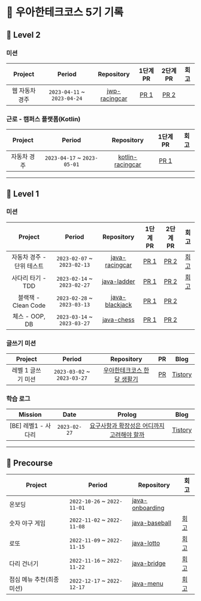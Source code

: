 # 🥭 우아한테크코스 5기 기록

## 🌳 Level 2

### 미션

| Project | Period | Repository | 1단계 PR | 2단계 PR | 회고 |
|:-----:|:-----:|:---:|:---:|:---:|:---:|
|웹 자동차 경주|`2023-04-11` ~ `2023-04-24`|[jwp-racingcar](https://github.com/woowacourse/jwp-racingcar/tree/go-jaecheol)|[PR 1](https://github.com/woowacourse/jwp-racingcar/pull/51)|[PR 2](https://github.com/woowacourse/jwp-racingcar/pull/201)|

### 근로 - 캠퍼스 플랫폼(Kotlin)

| Project | Period | Repository | 1단계 PR | 회고 |
|:-----:|:-----:|:---:|:---:|:---:|
|자동차 경주|`2023-04-17` ~ `2023-05-01`|[kotlin-racingcar](https://github.com/woowacourse/kotlin-racingcar)|[PR 1](https://github.com/woowacourse/kotlin-racingcar/pull/84)||

---

## 🌱 Level 1

### 미션

| Project | Period | Repository | 1단계 PR | 2단계 PR | 회고 |
|:-----:|:-----:|:---:|:---:|:---:|:---:|
|자동차 경주 - 단위 테스트|`2023-02-07` ~ `2023-02-13`|[java-racingcar](https://github.com/woowacourse/java-racingcar/tree/go-jaecheol)|[PR 1](https://github.com/woowacourse/java-racingcar/pull/520)|[PR 2](https://github.com/woowacourse/java-racingcar/pull/634) | [회고](https://jfelog.tistory.com/21)  
|사다리 타기 - TDD|`2023-02-14` ~ `2023-02-27`|[java-ladder](https://github.com/woowacourse/java-ladder/tree/go-jaecheol)|[PR 1](https://github.com/woowacourse/java-ladder/pull/129)|[PR 2](https://github.com/woowacourse/java-ladder/pull/246) | [회고](https://jfelog.tistory.com/22)
|블랙잭 - Clean Code|`2023-02-28` ~ `2023-03-13`|[java-blackjack](https://github.com/woowacourse/java-blackjack/tree/go-jaecheol)|[PR 1](https://github.com/woowacourse/java-blackjack/pull/433)|[PR 2](https://github.com/woowacourse/java-blackjack/pull/580)|
|체스 - OOP, DB|`2023-03-14` ~ `2023-03-27`|[java-chess](https://github.com/woowacourse/java-chess/tree/go-jaecheol)|[PR 1](https://github.com/woowacourse/java-chess/pull/437)|[PR 2](https://github.com/woowacourse/java-chess/pull/628)|

### 글쓰기 미션

| Project | Period | Repository | PR | Blog |
|:-----:|:-----:|:---:|:---:|:---:|
|레벨 1 글쓰기 미션|`2023-03-02` ~ `2023-03-27`|[우아한테크코스 한 달 생활기](https://github.com/Go-Jaecheol/woowa-writing-5)|[PR](https://github.com/woowacourse/woowa-writing-5/pull/141)| [Tistory](https://jfelog.tistory.com/24)

### 학습 로그

| Mission | Date | Prolog | Blog |
|:-----:|:-----:|:---:|:---:|
|[BE] 레벨1 - 사다리|`2023-02-27`|[요구사항과 확장성은 어디까지 고려해야 할까](https://prolog.techcourse.co.kr/studylogs/2738) | [Tistory](https://jfelog.tistory.com/23)

---

## 🎯 Precourse
| Project | Period | Repository | 회고 |
| --- | --- | --- | --- |
|온보딩|`2022-10-26` ~ `2022-11-01`|[java-onboarding](https://github.com/Go-Jaecheol/java-onboarding/tree/Go-Jaecheol)|
|숫자 야구 게임|`2022-11-02` ~ `2022-11-08`|[java-baseball](https://github.com/Go-Jaecheol/java-baseball/tree/Go-Jaecheol)|[회고](https://jfelog.tistory.com/16)|
|로또|`2022-11-09` ~ `2022-11-15`|[java-lotto](https://github.com/Go-Jaecheol/java-lotto/tree/Go-Jaecheol)|[회고](https://jfelog.tistory.com/17)|
|다리 건너기|`2022-11-16` ~ `2022-11-22`|[java-bridge](https://github.com/Go-Jaecheol/java-bridge/tree/Go-Jaecheol)|[회고](https://jfelog.tistory.com/18)|
|점심 메뉴 추천(최종 미션)|`2022-12-17` ~ `2022-12-17`|[java-menu](https://github.com/Go-Jaecheol/java-menu/tree/Go-Jaecheol)|[회고](https://jfelog.tistory.com/19)|
